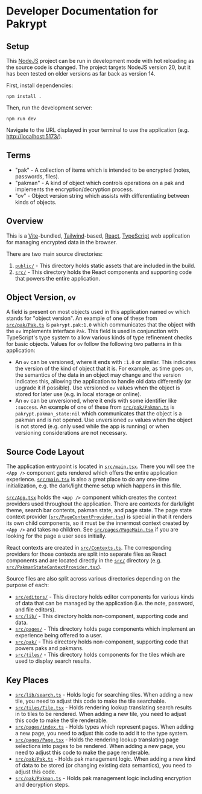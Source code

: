 # Developer Documentation for Pakrypt

## Setup

This [NodeJS](https://nodejs.org/) project can be run in development mode with hot reloading as the source code is changed. The project targets NodeJS version 20, but it has been tested on older versions as far back as version 14.

First, install dependencies:

```
npm install .
```

Then, run the development server:

```
npm run dev
```

Navigate to the URL displayed in your terminal to use the application (e.g. [http://localhost:5173/](http://localhost:5173/)).

## Terms

* "pak" - A collection of items which is intended to be encrypted (notes, passwords, files).
* "pakman" - A kind of object which controls operations on a pak and implements the encryption/decryption process.
* "ov" - Object version string which assists with differentiating between kinds of objects.

## Overview

This is a [Vite](https://vitejs.dev/)-bundled, [Tailwind](https://tailwindcss.com/)-based, [React](https://react.dev/), [TypeScript](https://www.typescriptlang.org/) web application for managing encrypted data in the browser.

There are two main source directories:

1. [`public/`](../public/) - This directory holds static assets that are included in the build.
2. [`src/`](../src/) - This directory holds the React components and supporting code that powers the entire application.

## Object Version, `ov`

A field is present on most objects used in this application named `ov` which stands for "object version". An example of one of these from [`src/pak/Pak.ts`](../src/pak/Pak.ts) is `pakrypt.pak:1.0` which communicates that the object with the `ov` implements interface `Pak`. This field is used in conjunction with TypeScript's type system to allow various kinds of type refinement checks for basic objects. Values for `ov` follow the following two patterns in this application:

* An `ov` can be versioned, where it ends with `:1.0` or similar. This indicates the version of the kind of object that it is. For example, as time goes on, the semantics of the data in an object may change and the version indicates this, allowing the application to handle old data differently (or upgrade it if possible). Use versioned `ov` values when the object is stored for later use (e.g. in local storage or online).
* An `ov` can be unversioned, where it ends with some identifier like `:success`. An example of one of these from [`src/pak/Pakman.ts`](../src/pak/Pakman.ts) is `pakrypt.pakman_state:nil` which communicates that the object is a pakman and is not opened. Use unversioned `ov` values when the object is not stored (e.g. only used while the app is running) or when versioning considerations are not necessary.

## Source Code Layout

The application entrypoint is located in [`src/main.tsx`](../src/main.tsx). There you will see the `<App />` component gets rendered which offers the entire application experience. [`src/main.tsx`](../src/main.tsx) is also a great place to do any one-time initialization, e.g. the dark/light theme setup which happens in this file.

[`src/App.tsx`](../src/App.tsx) holds the `<App />` component which creates the context providers used throughout the application. There are contexts for dark/light theme, search bar contents, pakman state, and page state. The page state context provider ([`src/PageContextProvider.tsx`](../src/PageContextProvider.tsx)) is special in that it renders its own child components, so it must be the innermost context created by `<App />` and takes no children. See [`src/pages/PageMain.tsx`](../src/pages/PageMain.tsx) if you are looking for the page a user sees initially.

React contexts are created in [`src/Contexts.ts`](../src/Contexts.ts). The corresponding providers for those contexts are split into separate files as React components and are located directly in the [`src/`](../src/) directory (e.g. [`src/PakmanStateContextProvider.tsx`](../src/PakmanStateContextProvider.tsx)).

Source files are also split across various directories depending on the purpose of each:

* [`src/editors/`](../src/editors/) - This directory holds editor components for various kinds of data that can be managed by the application (i.e. the note, password, and file editors).
* [`src/lib/`](../src/lib/) - This directory holds non-component, supporting code and data.
* [`src/pages/`](../src/pages/) - This directory holds page components which implement an experience being offered to a user.
* [`src/pak/`](../src/pak/) - This directory holds non-component, supporting code that powers paks and pakmans.
* [`src/tiles/`](../src/tiles/) - This directory holds components for the tiles which are used to display search results.

## Key Places

* [`src/lib/search.ts`](../src/lib/search.ts) - Holds logic for searching tiles. When adding a new tile, you need to adjust this code to make the tile searchable.
* [`src/tiles/Tile.tsx`](../src/tiles/Tile.tsx) - Holds rendering lookup translating search results in to tiles to be rendered. When adding a new tile, you need to adjust this code to make the tile renderable.
* [`src/pages/index.ts`](../src/pages/index.ts) - Holds types which represent pages. When adding a new page, you need to adjust this code to add it to the type system.
* [`src/pages/Page.tsx`](../src/pages/Page.tsx) - Holds the rendering lookup translating page selections into pages to be rendered. When adding a new page, you need to adjust this code to make the page renderable.
* [`src/pak/Pak.ts`](../src/pak/Pak.ts) - Holds pak management logic. When adding a new kind of data to be stored (or changing existing data semantics), you need to adjust this code.
* [`src/pak/Pakman.ts`](../src/pak/Pakman.ts) - Holds pak management logic including encryption and decryption steps.

